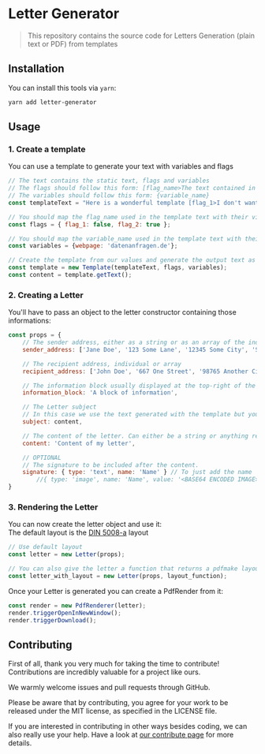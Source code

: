# Letter Generator 

> This repository contains the source code for Letters Generation (plain text or PDF) from templates  

## Installation

You can install this tools via `yarn`:  

```sh
yarn add letter-generator
```

## Usage  

### 1. Create a template

You can use a template to generate your text with variables and flags 

```js
// The text contains the static text, flags and variables
// The flags should follow this form: [flag_name>The text contained in the flag]
// The variables should follow this form: {variable_name}
const templateText = "Here is a wonderful template [flag_1>I don't want this to be printed out] \n Checkout the {webpage} website! \n[flag_2>I want this to be printed out]";

// You should map the flag_name used in the template text with their visibilities (Boolean)
const flags = { flag_1: false, flag_2: true };

// You should map the variable_name used in the template text with their values
const variables = {webpage: 'datenanfragen.de'};

// Create the template from our values and generate the output text as string
const template = new Template(templateText, flags, variables);
const content = template.getText();
```

### 2. Creating a Letter

You'll have to pass an object to the letter constructor containing those informations:  

```js
const props = {
    // The sender address, either as a string or as an array of the individual lines.
    sender_address: ['Jane Doe', '123 Some Lane', '12345 Some City', 'Some Country'],

    // The recipient address, individual or array
    recipient_address: ['John Doe', '667 One Street', '98765 Another City', 'A Country'],  

    // The information block usually displayed at the top-right of the letter. Can either be a string, a string[] or anything recognized by pdfmake.
    information_block: 'A block of information',

    // The Letter subject
    // In this case we use the text generated with the template but you can use a string
    subject: content,

    // The content of the letter. Can either be a string or anything recognized by pdfmake.
    content: 'Content of my letter',

    // OPTIONAL
    // The signature to be included after the content.
    signature: { type: 'text', name: 'Name' } // To just add the name
        //{ type: 'image', name: 'Name', value: '<BASE64 ENCODED IMAGE>'} to include an image with the name underneath
}
```

### 3. Rendering the Letter

You can now create the letter object and use it:  
The default layout is the [DIN 5008-a](https://en.wikipedia.org/wiki/DIN_5008) layout  

```js
// Use default layout
const letter = new Letter(props);

// You can also give the letter a function that returns a pdfmake layout as second parameter:
const letter_with_layout = new Letter(props, layout_function);
```

Once your Letter is generated you can create a PdfRender from it:

```js
const render = new PdfRenderer(letter);
render.triggerOpenInNewWindow();
render.triggerDownload();
```

## Contributing

First of all, thank you very much for taking the time to contribute! Contributions are incredibly valuable for a project like ours.  

We warmly welcome issues and pull requests through GitHub.  

Please be aware that by contributing, you agree for your work to be released under the MIT license, as specified in the LICENSE file.  

If you are interested in contributing in other ways besides coding, we can also really use your help. Have a look at [our contribute page](https://datarequests.org/contribute) for more details.  
